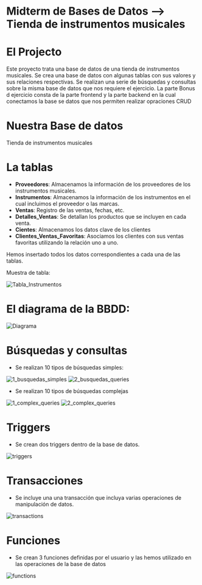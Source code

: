 # Midterm de Bases de Datos --> Tienda de instrumentos musicales

# El Projecto
Este proyecto trata una base de datos de una tienda de instrumentos musicales.
Se crea una base de datos con algunas tablas con sus valores y sus relaciones respectivas.
Se realizan una serie de búsquedas y consultas sobre la misma base de datos que nos requiere el ejercicio.
La parte Bonus d ejercicio consta de la parte frontend y la parte backend en la cual conectamos la base se datos que nos permiten realizar opraciones CRUD

# Nuestra Base de datos
Tienda de instrumentos musicales

# La tablas
- **Proveedores**: Almacenamos la información de los proveedores de los instrumentos musicales.
- **Instrumentos**: Almacenamos la información de los instrumentos en el cual incluimos el proveedor o las marcas.
- **Ventas**: Registro de las ventas, fechas, etc.
- **Detalles_Ventas**: Se detallan los productos  que se incluyen en cada venta.
- **Cientes**: Almacenamos los datos clave de los clientes
- **Clientes_Ventas_Favoritas**: Asociamos los clientes con sus ventas favoritas utilizando la relación uno a uno.

Hemos insertado todos los datos correspondientes a cada una de las tablas.

Muestra de tabla:

![Tabla_Instrumentos](./instrument_table.jpeg)

# El  diagrama de la BBDD:

![Diagrama](./shop_instruments.png)

# Búsquedas y consultas

- Se realizan 10 tipos de búsquedas simples:

![1_busquedas_simples](./1%20simple%20queries.jpeg)
![2_busquedas_queries](./2%20simple%20queries.jpeg)


- Se realizan  10 tipos de búsquedas complejas

![1_complex_queries](./3%20complex%20queries.jpeg)
![2_complex_queries](./4%20complex%20queries.jpeg)

# Triggers
- Se crean dos triggers dentro de la base de datos.

![triggers](./5%20triggers.jpeg)

# Transacciones
- Se incluye una  una transacción que incluya varias operaciones de manipulación de datos.

![transactions](./6%20transactions.jpeg)

# Funciones
- Se crean  3 funciones definidas por el usuario y las hemos utilizado en las operaciones de la base de datos

![functions](./7%20functions.jpeg)